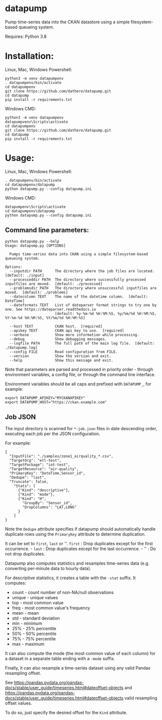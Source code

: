# datapump
Pump time-series data into the CKAN datastore using a simple filesystem-based queueing system.

Requires: Python 3.8

Installation:
=============

Linux, Mac, Windows Powershell:
```
python3 -m venv datapumpenv
. datapumpenv/bin/activate
cd datapumpenv
git clone https://github.com/dathere/datapump.git
cd datapump
pip install -r requirements.txt
```

Windows CMD:
```
python3 -m venv datapumpenv
datapumpvenv\Scripts\activate
cd datapumpenv
git clone https://github.com/dathere/datapump.git
cd datapump
pip install -r requirements.txt
```

Usage:
======

Linux, Mac, Windows Powershell:
```
. datapumpenv/bin/activate
cd datapumpenv/datapump
python datapump.py --config datapump.ini
```

Windows CMD:
```
datapumpenv\Scripts\activate
cd datapumpenv\datapump
python datapump.py --config datapump.ini
```

Command line parameters:
------------------------

```
python datapump.py --help
Usage: datapump.py [OPTIONS]

  Pumps time-series data into CKAN using a simple filesystem-based queueing system.

Options:
  --inputdir PATH      The directory where the job files are located.  [default: ./input]
  --processeddir PATH  The directory where successfully processed inputfiles are moved.  [default: ./processed]
  --problemsdir PATH   The directory where unsuccessful inputfiles are moved.  [default: ./problems]
  --datecolumn TEXT    The name of the datetime column.  [default: DateTime]
  --dateformats TEXT   List of dateparser format strings to try one by one. See https://dateparser.readthedocs.io
                       [default: %y-%m-%d %H:%M:%S, %y/%m/%d %H:%M:%S, %Y-%m-%d %H:%M:%S, %Y/%m/%d %H:%M:%S]

  --host TEXT          CKAN host.  [required]
  --apikey TEXT        CKAN api key to use.  [required]
  --verbose            Show more information while processing.
  --debug              Show debugging messages.
  --logfile PATH       The full path of the main log file.  [default: ./datapump.log]
  --config FILE        Read configuration from FILE.
  --version            Show the version and exit.
  --help               Show this message and exit.
```

Note that parameters are parsed and processed in priority order - through environment variables, a config file, or through the command line interface.

Environment variables should be all caps and prefixed with `DATAPUMP_`, for example:

```
export DATAPUMP_APIKEY="MYCKANAPIKEY"
export DATAPUMP_HOST="https://ckan.example.com"
```

Job JSON
--------

The input directory is scanned for `*-job.json` files in date descending order, executing each job per the JSON configuration.

For example:

```
{
  "InputFile": "./samples/zone1_airquality_*.csv",
  "TargetOrg": "etl-test",
  "TargetPackage": "iot-test",
  "TargetResource": "air-quality",
  "PrimaryKey": "DateTime,Sensor_id",
  "Dedupe": "last",
  "Truncate": false,
    "Stats": [
      {"Kind": "descriptive"},
      {"Kind": "mode"},
      {"Kind": "H",
        "GroupBy": "Sensor_id",
        "DropColumns": "LAT,LONG"
      }
    ]
}
```

Note the `Dedupe` attribute specifies if datapump should automatically handle duplicate rows using the `PrimaryKey` attribute to determine duplication.

It can be set to `first`, `last` or ''.
`first` : Drop duplicates except for the first occurrence. - `last` : Drop duplicates except for the last occurrence. - '' : Do not drop duplicates.

Datapump also computes statistics and resamples time-series data (e.g. converting per-minute data to hourly data).

For descriptive statistics, it creates a table with the `-stat` suffix. It computes:
 * count - count number of non-NA/null observations
 * unique - unique values
 * top - most common value
 * freq - most common value's frequency
 * mean - mean
 * std - standard deviation
 * min - minimum
 * 25% - 25% percentile
 * 50% - 50% percentile
 * 75% - 75% percentile
 * max - maximum

It can also compute the mode (the most common value of each column) for a dataset in a separate table ending with a `-mode` suffix.

Finally, it can also resample a time-series dataset using any valid Pandas resampling offset.

See https://pandas.pydata.org/pandas-docs/stable/user_guide/timeseries.html#dateoffset-objects and 
https://pandas.pydata.org/pandas-docs/stable/user_guide/timeseries.html#dateoffset-objects valid resampling offset values.

To do so, just specify the desired offset for the `Kind` attribute.
